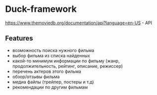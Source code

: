 # Duck-framework

https://www.themoviedb.org/documentation/api?language=en-US - API

## Features

- возможность поиска нужного фильма
- выбор фильма из списка найденных
- какой-то минимум информации по фильму (жанр, продолжительность, рейтинг, описание, режиссер)
- перечень актеров этого фильма
- обзор/отзывы фильма
- медиа файлы (трейлер, постеры и т.д)
- рекомендации по другим фильмам
